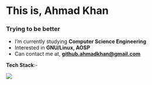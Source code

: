 <h1 align="left">This is, Ahmad Khan</h1>
<h3 align="left">Trying to be better</h3>

- I’m currently studying **Computer Science Engineering**
- Interested in **GNU/Linux, AOSP**
- Can contact me at, **github.ahmadkhan@gmail.com**

  
**Tech Stack**:-
<p align="left">
  <a href="https://skillicons.dev">
    <img src="https://skillicons.dev/icons?i=c,cpp,git,html,java,linux,mysql,python" />
  </a>
</p>
